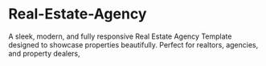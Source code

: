 # Real-Estate-Agency
A sleek, modern, and fully responsive Real Estate Agency Template designed to showcase properties beautifully. Perfect for realtors, agencies, and property dealers,
